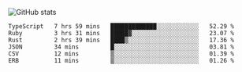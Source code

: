 ![GitHub stats](https://github-readme-stats.vercel.app/api?username=ksk001100&show_icons=true&theme=tokyonight)

<!--START_SECTION:waka-->

```text
TypeScript   7 hrs 59 mins   █████████████░░░░░░░░░░░░   52.29 %
Ruby         3 hrs 31 mins   █████▓░░░░░░░░░░░░░░░░░░░   23.07 %
Rust         2 hrs 39 mins   ████▒░░░░░░░░░░░░░░░░░░░░   17.36 %
JSON         34 mins         █░░░░░░░░░░░░░░░░░░░░░░░░   03.81 %
CSV          12 mins         ▒░░░░░░░░░░░░░░░░░░░░░░░░   01.39 %
ERB          11 mins         ▒░░░░░░░░░░░░░░░░░░░░░░░░   01.26 %
```

<!--END_SECTION:waka-->
